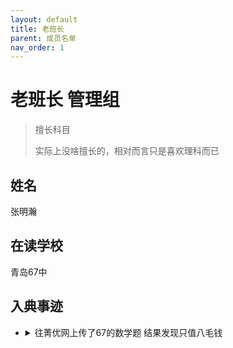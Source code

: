 ```yaml
---
layout: default
title: 老班长
parent: 成员名单
nav_order: 1
---
```


<h1>老班长 <a class="label label-green">管理组</a></h1>
<blockquote class="note-title"><p>擅长科目</p><p>实际上没啥擅长的，相对而言只是喜欢理科而已</p></blockquote>

## 姓名
张明瀚

## 在读学校
青岛67中

## 入典事迹
- <details><summary>往菁优网上传了67的数学题 结果发现只值八毛钱</summary><img src="https://ghproxy.com/https://raw.githubusercontent.com/liubanlaobanzhang/study-together-assets/main/assets/微信图片_20231015110421.jpg"></details>
